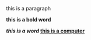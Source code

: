 <!DOCTYPE html>
<html>
 <head>
       <title> Day la van ban</title> 
 </head>
<body>
       <p> this is a paragraph</p>
       <b> this is a bold word</p>
       <i> this is a word </i>
       <u> this is a computer</u> 
</body>
</html> 
